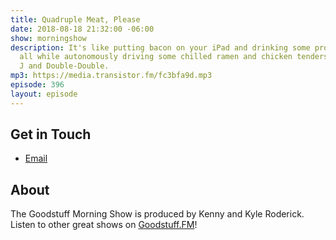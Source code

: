 ```yaml
---
title: Quadruple Meat, Please
date: 2018-08-18 21:32:00 -06:00
show: morningshow
description: It's like putting bacon on your iPad and drinking some protein Surge,
  all while autonomously driving some chilled ramen and chicken tenders with Juicy
  J and Double-Double.
mp3: https://media.transistor.fm/fc3bfa9d.mp3
episode: 396
layout: episode
---
```


## Get in Touch
- [Email](mailto:kyle@goodstuff.fm)

## About
The Goodstuff Morning Show is produced by Kenny and Kyle Roderick. Listen to other great shows on [Goodstuff.FM](http://goodstuff.fm/shows)!